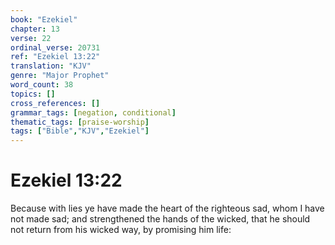 ```yaml
---
book: "Ezekiel"
chapter: 13
verse: 22
ordinal_verse: 20731
ref: "Ezekiel 13:22"
translation: "KJV"
genre: "Major Prophet"
word_count: 38
topics: []
cross_references: []
grammar_tags: [negation, conditional]
thematic_tags: [praise-worship]
tags: ["Bible","KJV","Ezekiel"]
---
```


# Ezekiel 13:22

Because with lies ye have made the heart of the righteous sad, whom I have not made sad; and strengthened the hands of the wicked, that he should not return from his wicked way, by promising him life:
